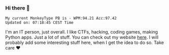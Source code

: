 ### Hi there 👋
<!-- PB START -->
```
My current MonkeyType PB is - WPM:94.21 Acc:97.42
Updated on: 07:18:45 CEST Time
```
<!-- PB END -->
I'm an IT person, just overall. I like CTFs, hacking, coding games, making Python apps. Just a lot of stuff.
You can check out my website [here](https://skill3472.github.io/).
I will probably add some interesting stuff here, when I get the idea to do so. Take care ❤️
